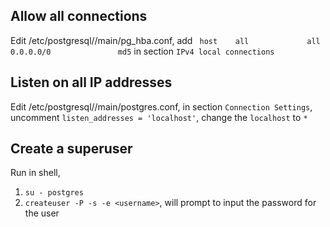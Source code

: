 ## Allow all connections  
Edit /etc/postgresql/<version>/main/pg_hba.conf, add ```
host    all             all             0.0.0.0/0               md5``` in section `IPv4 local connections`  
## Listen on all IP addresses
Edit /etc/postgresql/<version>/main/postgres.conf, in section `Connection Settings`, uncomment `listen_addresses = 'localhost'`, change the `localhost` to `*`
## Create a superuser
Run in shell,  
1. `su - postgres`  
2. `createuser -P -s -e <username>`, will prompt to input the password for the user
